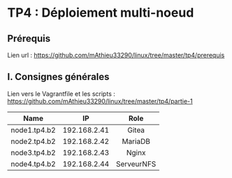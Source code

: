 # TP4 : Déploiement multi-noeud

## Prérequis

Lien url : https://github.com/mAthieu33290/linux/tree/master/tp4/prerequis

## I. Consignes générales

Lien vers le Vagrantfile et les scripts : https://github.com/mAthieu33290/linux/tree/master/tp4/partie-1

|     Name     |      IP      |    Role    |
| :----------: | :----------: | :--------: |
| node1.tp4.b2 | 192.168.2.41 |   Gitea    |
| node2.tp4.b2 | 192.168.2.42 |  MariaDB   |
| node3.tp4.b2 | 192.168.2.43 |   Nginx    |
| node4.tp4.b2 | 192.168.2.44 | ServeurNFS |
